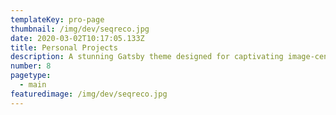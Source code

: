 ```yaml
---
templateKey: pro-page
thumbnail: /img/dev/seqreco.jpg
date: 2020-03-02T10:17:05.133Z
title: Personal Projects
description: A stunning Gatsby theme designed for captivating image-centric websites, perfect for photographers, portfolios, and more.
number: 8
pagetype:
  - main
featuredimage: /img/dev/seqreco.jpg
---
```

